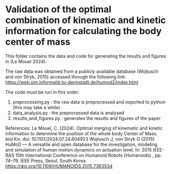# Validation of the optimal combination of kinematic and kinetic information for calculating the body center of mass

This folder contains the data and code for generating the results and figures in (Le Mouel 2024).

The raw data was obtained from a publicly available database (Wojtusch and von Stryk, 2015) accessed through the following link: 
https://web.sim.informatik.tu-darmstadt.de/humod2/index.html 

The code must be run in this order:
1. preprocessing.py : the raw data is preprocessed and exported to python (this may take a while)
2. data_analysis.py : the preprocessed data is analysed
3. results_and_figures.py : generates the results and figures of the paper

References: 
Le Mouel, C. (2024). Optimal merging of kinematic and kinetic information to determine the position of the whole body Center of Mass. biorXiv. doi: 10.1101/2024.07.24.604923
Wojtusch J, von Stryk O (2015) HuMoD &#x2014; A versatile and open database for the investigation, modeling and simulation of human motion dynamics on actuation level. In: 2015 IEEE-RAS 15th International Conference on Humanoid Robots (Humanoids) , pp. 74–79. IEEE Press, Seoul, South Korea. https://doi.org/10.1109/HUMANOIDS.2015.7363534